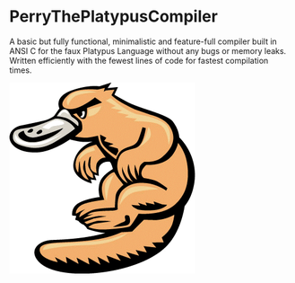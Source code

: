 # PerryThePlatypusCompiler
A basic but fully functional, minimalistic and feature-full compiler built in ANSI C for the faux Platypus Language without any bugs or memory leaks. Written efficiently with the fewest lines of code for fastest compilation times.    

![Platy](PlatyScan.gif)
